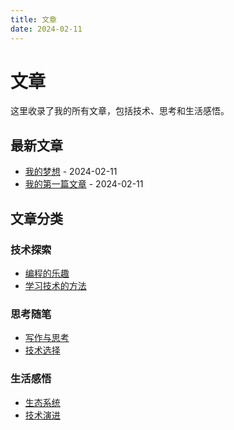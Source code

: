 ```yaml
---
title: 文章
date: 2024-02-11
---
```


# 文章

这里收录了我的所有文章，包括技术、思考和生活感悟。

## 最新文章

- [我的梦想](test.html) - 2024-02-11
- [我的第一篇文章](article1.html) - 2024-02-11

## 文章分类

### 技术探索
- [编程的乐趣](articles/programming-joy.html)
- [学习技术的方法](articles/learning-tech.html)

### 思考随笔
- [写作与思考](articles/writing-thinking.html)
- [技术选择](articles/tech-choice.html)

### 生活感悟
- [生态系统](articles/ecosystem.html)
- [技术演进](articles/tech-evolution.html) 